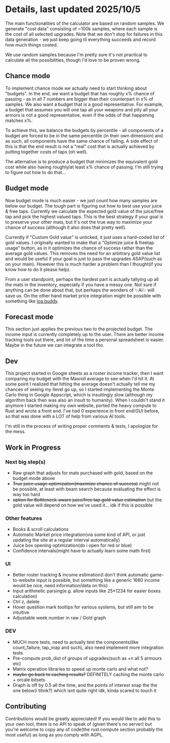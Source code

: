 # Details, last updated 2025/10/5

The main functionalities of the calculator are based on random samples. We generate "cost data" consisting of ~100k samples, where each sample is the cost of all selected upgrades. Note that we don't stop for failures in this data generation - we just keep going til everything succeeds and record how much things costed.

We use random samples because I'm pretty sure it's not practical to calculate all the possibilities, though I'd love to be proven wrong.

## Chance mode

To implement chance mode we actually need to start thinking about "budgets". In the end, we want a budget that has roughly x% chance of passing - as in all 7 numbers are bigger than their counterpart in x% of samples. We also want a budget that is a good representative. For example, a budget that assumes you will one tap all your weapons and pity all your armors is not a good representative, even if the odds of that happening matches x%.  

To achieve this, we balance the budgets by percentile - all components of a budget are forced to be in the same percentile (in their own dimension) and as such, all components have the same chance of failing. A side effect of this is that the end result is not a "real" cost that is actually achieved by putting together costs of taps (oh well).

The alternative is to produce a budget that minimizes the equivalent gold cost while also having roughly/at least x% chance of passing. I'm still trying to figure out how to do that...

## Budget mode

Now budget mode is much easier - we just count how many samples are below our budget. The tough part is figuring out how to best use your juice & free taps. Currently we calculate the expected gold value of the juice/free tap and pick the highest valued taps. This is the best strategy if your goal is to preserve your other mats, but it's not the true way to maximize your chance of success (although it also does that pretty well).

Currently if "Custom Gold value" is unticked, it just uses a hard-coded list of gold values. I originally wanted to make that a "Optimize juice & freetap usage" button, as in it optimizes the chance of success rather than the average gold values. This removes the need for an arbitrary gold value list and would be useful if your goal is just to pass the upgrades ASAP(such as on your main). However this is much harder a problem than I thought(if you know how to do it please help).

From a user standpoint, perhaps the hardest part is actually tallying up all the mats in the inventory, especially if you have a messy one. Not sure if anything can be done about that, but perhaps the wonders of ✨Ai✨ will save us. On the other hand market price integration might be possible with something like [loa buddy](https://www.reddit.com/r/lostarkgame/comments/1ly5qjv/loa_buddy_is_now_out_marketdata_calculator_tools/).

## Forecast mode

This section just applies the previous two to the projected budget. The income input is currently completely up to the user. There are better income tracking tools out there, and lot of the time a personal spreadsheet is easier. Maybe in the future we can integrate a tool tho.

## Dev

This project started in Google sheets as a roster income tracker, then I want comparing my budget with the Maxroll average to see when I'd hit it. At some point I realized that hitting the average doesn't actually tell me my chances of seeing my ilevel go up, so I started implementing the Monte Carlo thing in Google Appscript, which is insultingly slow (although my algorithm back then was also an insult to humanity). When I couldn't stand it anymore I started making my own website, ported the heavy compute to Rust and wrote a front end. I've had 0 experience in front end/GUI before, so that was done with a LOT of help from various AI tools.

I'm still in the process of writing proper comments & tests, I apologize for the mess.

## Work in Progress

### Next big step(s)

- Raw graph that adjusts for mats purchased with gold, based on the budget mode above
- ~~True juice usage optimization(maximize chance of success)~~ might not be possible, at least with beam search because evaluating the effect is way too hard
- ~~option for Bottleneck-aware juice/free tap gold value estimation~~ but the gold value will depend on how we've used it... idk if this is possible

### Other features

- Books & scroll calculations
- Automatic Market price integration(via some kind of API, or just updating the site at a regular interval automatically)
- Juice box opening optimization(do i open for red or blue)
- Confidence intervals(might have to actually learn some math first)

### UI

- Better roster tracking & income estimation(I don't think automatic game-to-website input is possible, but something like a generic 1680 income would be nice, need information/data on this)
- Input arithmetic parsing(e.g. allow inputs like 25*1234 for easier boxes calculation)
- Ctrl z, delete
- Hover question mark tooltips for various systems, but still aim to be intuitive
- Adjustable week number in raw / Gold graph

### DEV

- MUCH more tests, need to actually test the components(like count_failure, tap_map and such), also need implement more integration tests
- Pre-compute prob_dist of groups of upgrades(such as +n all 5 armours etc)
- Matrix operation libraries to speed up monte carlo and what not?
- ~~maybe go back to caching results?~~ DEFINITELY caching the monte carlo + orcale bitsets
- Graph is off by 0.5 all the time, and the points of interest snap the the one below(i tihnk?) which isnt quite right idk, kinda scared to touch it

## Contributing

Contributions would be greatly appreciated! If you would like to add this to your own tool, there is no API to speak of (given there's no server) but you're welcome to copy any of code(the rust compute section probably the most useful) as long as you comply with AGPL.
